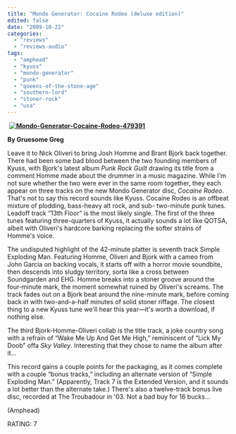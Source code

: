 ```yaml
---
title: "Mondo Generator: Cocaine Rodeo (deluxe edition)"
edited: false
date: "2009-10-22"
categories:
  - "reviews"
  - "reviews-audio"
tags:
  - "amphead"
  - "kyuss"
  - "mondo-generator"
  - "punk"
  - "queens-of-the-stone-age"
  - "southern-lord"
  - "stoner-rock"
  - "usa"
---
```


 **[![Mondo-Generator-Cocaine-Rodeo-479391](http://www.hellbound.ca/wp-content/uploads/2009/10/Mondo-Generator-Cocaine-Rodeo-479391-300x300.jpg "Mondo-Generator-Cocaine-Rodeo-479391")](http://www.hellbound.ca/wp-content/uploads/2009/10/Mondo-Generator-Cocaine-Rodeo-479391.jpg)**

**By Gruesome Greg**

Leave it to Nick Oliveri to bring Josh Homme and Brant Bjork back together. There had been some bad blood between the two founding members of Kyuss, with Bjork's latest album _Punk Rock Guilt_ drawing its title from a comment Homme made about the drummer in a music magazine. While I'm not sure whether the two were ever in the same room together, they each appear on three tracks on the new Mondo Generator disc, _Cocaine Rodeo._ That's not to say this record sounds like Kyuss. Cocaine Rodeo is an offbeat mixture of plodding, bass-heavy alt rock, and sub- two-minute punk tunes. Leadoff track “13th Floor” is the most likely single. The first of the three tunes featuring three-quarters of Kyuss, it actually sounds a lot like QOTSA, albeit with Oliveri's hardcore barking replacing the softer strains of Homme's voice.

The undisputed highlight of the 42-minute platter is seventh track Simple Exploding Man. Featuring Homme, Oliveri and Bjork with a cameo from John Garcia on backing vocals, it starts off with a horror movie soundbite, then descends into sludgy territory, sorta like a cross between Soundgarden and EHG. Homme breaks into a stoner groove around the four-minute mark, the moment somewhat ruined by Oliveri's screams. The track fades out on a Bjork beat around the nine-minute mark, before coming back in with two-and-a-half minutes of solid stoner riffage. The closest thing to a new Kyuss tune we'll hear this year—it's worth a download, if nothing else.

The third Bjork-Homme-Oliveri collab is the title track, a joke country song with a refrain of “Wake Me Up And Get Me High,” reminiscent of “Lick My Doob” offa _Sky Valley_. Interesting that they chose to name the album after it...

This record gains a couple points for the packaging, as it comes complete with a couple “bonus tracks,” including an alternate version of “Simple Exploding Man.” (Apparently, Track 7 is the Extended Version, and it sounds a lot better than the alternate take.) There's also a twelve-track bonus live disc, recorded at The Troubadour in '03. Not a bad buy for 16 bucks...

(Amphead)

RATING: 7
